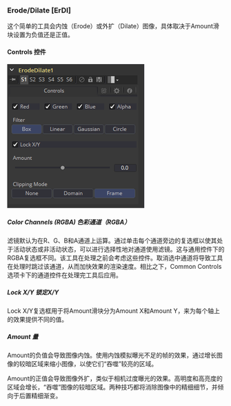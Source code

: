 ### Erode/Dilate [ErDl]

这个简单的工具会内蚀（Erode）或外扩（Dilate）图像，具体取决于Amount滑块设置为负值还是正值。

#### Controls 控件

![ErDl_Controls](images\ErDl_Controls.png)

##### Color Channels (RGBA) 色彩通道（RGBA）

滤镜默认为在R、G、B和A通道上运算。通过单击每个通道旁边的复选框以使其处于活动状态或非活动状态，可以进行选择性地对通道使用滤镜。这与通用控件下的RGBA复选框不同。该工具在处理之前会考虑这些控件。取消选中通道将导致工具在处理时跳过该通道，从而加快效果的渲染速度。相比之下，Common Controls选项卡下的通道控件在处理完工具后应用。

##### Lock X/Y 锁定X/Y

Lock X/Y复选框用于将Amount滑块分为Amount X和Amount Y，来为每个轴上的效果提供不同的值。

##### Amount 量

Amount的负值会导致图像内蚀。使用内蚀模拟曝光不足的帧的效果，通过增长图像的较暗区域来缩小图像，以使它们“吞噬”较亮的区域。

Amount的正值会导致图像外扩，类似于相机过度曝光的效果。高明度和高亮度的区域会增长，“吞噬”图像的较暗区域。两种技巧都将消除图像中的精细细节，并倾向于后置精细渐变。
